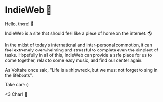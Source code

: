 # IndieWeb 🌃

Hello, there! 🌱

IndieWeb is a site that should feel like a piece of home on the internet. 🌎 

In the midst of today's international and inter-personal commotion, it can feel extremely
overwhelming and stressful to complete even the simplest of tasks. Hopefully in all of this, IndieWeb can provide a safe place for us to come together,
relax to some easy music, and find our center again.

As Voltaire once said,
"Life is a shipwreck, but we must not forget to sing in the lifeboats".

Take care :)

<3 Charli 🌅
